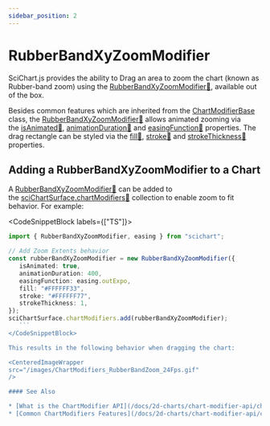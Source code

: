 ```yaml
---
sidebar_position: 2
---
```


# RubberBandXyZoomModifier

SciChart.js provides the ability to Drag an area to zoom the chart (known as Rubber-band zoom) using the [RubberBandXyZoomModifier:blue_book:](https://www.scichart.com/documentation/js/current/typedoc/classes/rubberbandxyzoommodifier.html), available out of the box.

Besides common features which are inherited from the [ChartModifierBase](/docs/2d-charts/chart-modifier-api/common-features) class, the [RubberBandXyZoomModifier:blue_book:](https://www.scichart.com/documentation/js/current/typedoc/classes/rubberbandxyzoommodifier.html) allows animated zooming via the [isAnimated:blue_book:](https://www.scichart.com/documentation/js/current/typedoc/classes/zoomextentsmodifier.html#isanimated), [animationDuration:blue_book:](https://www.scichart.com/documentation/js/current/typedoc/classes/zoomextentsmodifier.html#animationduration) and [easingFunction:blue_book:](https://www.scichart.com/documentation/js/current/typedoc/classes/zoomextentsmodifier.html#easingfunction) properties. The drag rectangle can be styled via the [fill:blue_book:](https://www.scichart.com/documentation/js/current/typedoc/classes/rubberbandxyzoommodifier.html#fill), [stroke:blue_book:](https://www.scichart.com/documentation/js/current/typedoc/classes/rubberbandxyzoommodifier.html#stroke) and [strokeThickness:blue_book:](https://www.scichart.com/documentation/js/current/typedoc/classes/rubberbandxyzoommodifier.html#strokethickness) properties.

Adding a RubberBandXyZoomModifier to a Chart
--------------------------------------------

A [RubberBandXyZoomModifier:blue_book:](https://www.scichart.com/documentation/js/current/typedoc/classes/rubberbandxyzoommodifier.html) can be added to the [sciChartSurface.chartModifiers:blue_book:](https://www.scichart.com/documentation/js/current/typedoc/classes/scichartsurface.html#chartmodifiers) collection to enable zoom to fit behavior. For example:

<CodeSnippetBlock labels={["TS"]}>
   ```ts {4} showLineNumbers
   import { RubberBandXyZoomModifier, easing } from "scichart";

   // Add Zoom Extents behavior
   const rubberBandXyZoomModifier = new RubberBandXyZoomModifier({ 
      isAnimated: true,
      animationDuration: 400,
      easingFunction: easing.outExpo,
      fill: "#FFFFFF33",
      stroke: "#FFFFFF77",
      strokeThickness: 1,
   });
   sciChartSurface.chartModifiers.add(rubberBandXyZoomModifier);
      ```
</CodeSnippetBlock>

This results in the following behavior when dragging the chart:

<CenteredImageWrapper
   src="/images/ChartModifiers_RubberBandZoom_24Fps.gif"
/>

#### See Also

* [What is the ChartModifier API](/docs/2d-charts/chart-modifier-api/chart-modifier-api-overview)
* [Common ChartModifiers Features](/docs/2d-charts/chart-modifier-api/common-features)